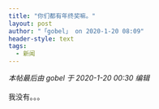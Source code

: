 ```yaml
---
title: "你们都有年终奖嘛。"
layout: post
author: "「gobel」 on 2020-1-20 08:09"
header-style: text
tags:
  - 新闻
---
```


<head></head>
<body>
 <i class="pstatus"> 本帖最后由 gobel 于 2020-1-20 00:30 编辑 </i>
 <br> 
 <br> 我没有。。。
 <br>
</body>


